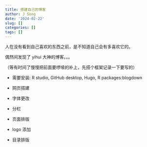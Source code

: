 ```yaml
---
title: 搭建自己的博客
author: J Song
date: '2024-02-22'
slug: []
categories: []
tags: []
---
```


人在没有看到自己喜欢的东西之前，是不知道自己会有多喜欢它的。

偶然间发现了 yihui 大神的博客。。。

（等有时间了慢慢把前面要啰嗦的补上，先搭个框架记录一下要写的）

- 需要安装: R studio, GitHub desktop, Hugo, R packages:blogdown

- 网页搭建

- 字体更改

- 分栏

- 页面排版

- logo 添加

- 目录排版
